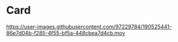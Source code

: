 # Card



https://user-images.githubusercontent.com/97229784/190525441-86e7d04b-f285-4f55-bf5a-448cbea7d4cb.mov


